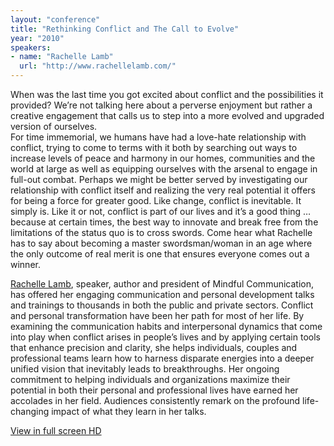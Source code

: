 ```yaml
---
layout: "conference"
title: "Rethinking Conflict and The Call to Evolve"
year: "2010"
speakers:
- name: "Rachelle Lamb"
  url: "http://www.rachellelamb.com/"
---
```



When was the last time you got excited about conflict and the possibilities it
provided? We’re not talking here about a perverse enjoyment but rather a
creative engagement that calls us to step into a more evolved and upgraded
version of ourselves.  
For time immemorial, we humans have had a love-hate relationship with
conflict, trying to come to terms with it both by searching out ways to
increase levels of peace and harmony in our homes, communities and the world
at large as well as equipping ourselves with the arsenal to engage in full-out
combat. Perhaps we might be better served by investigating our relationship
with conflict itself and realizing the very real potential it offers for being
a force for greater good. Like change, conflict is inevitable. It simply is.
Like it or not, conflict is part of our lives and it’s a good thing … because
at certain times, the best way to innovate and break free from the limitations
of the status quo is to cross swords. Come hear what Rachelle has to say about
becoming a master swordsman/woman in an age where the only outcome of real
merit is one that ensures everyone comes out a winner.

[ Rachelle
Lamb](https://web.archive.org/web/20210413200114/http://www.rachellelamb.com/),
speaker, author and president of Mindful Communication, has offered her
engaging communication and personal development talks and trainings to
thousands in both the public and private sectors. Conflict and personal
transformation have been her path for most of her life. By examining the
communication habits and interpersonal dynamics that come into play when
conflict arises in people’s lives and by applying certain tools that enhance
precision and clarity, she helps individuals, couples and professional teams
learn how to harness disparate energies into a deeper unified vision that
inevitably leads to breakthroughs. Her ongoing commitment to helping
individuals and organizations maximize their potential in both their personal
and professional lives have earned her accolades in her field. Audiences
consistently remark on the profound life-changing impact of what they learn in
her talks.


[ View in full screen HD
](https://web.archive.org/web/20210413200114/https://www.youtube.com/embed/2KGvWVVPPNk?rel=0&amp;hd=1)


[//]: # (Retrieved from https://web.archive.org/web/20210416135337/https://www.ideawave.ca/the-conference/rethinking-conflict-and-the-call-to-evolve)